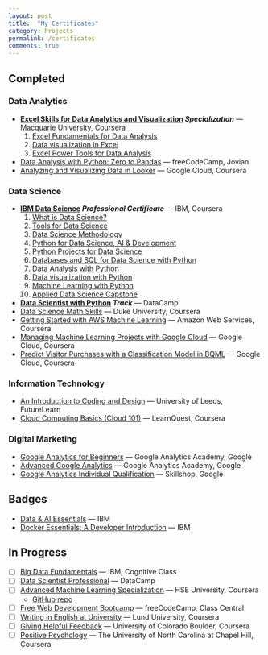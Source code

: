 ```yaml
---
layout: post
title:  "My Certificates"
category: Projects
permalink: /certificates
comments: true
---
```



## Completed

### Data Analytics

- __[Excel Skills for Data Analytics and Visualization](https://www.coursera.org/account/accomplishments/specialization/certificate/JPSCXZDVW59S) *Specialization*__ — Macquarie University, Coursera
  1. [Excel Fundamentals for Data Analysis](https://www.coursera.org/account/accomplishments/certificate/CF5M9KJSF6FJ)
  2. [Data visualization in Excel](https://www.coursera.org/account/accomplishments/certificate/28PBSELX82RL)
  3. [Excel Power Tools for Data Analysis](https://www.coursera.org/account/accomplishments/certificate/J757E7VERRH4)
- [Data Analysis with Python: Zero to Pandas](https://jovian.ai/certificate/MFQTENRUGY) — freeCodeCamp, Jovian
- [Analyzing and Visualizing Data in Looker](https://www.coursera.org/account/accomplishments/certificate/C2VY26Y6UY3J) — Google Cloud, Coursera

### Data Science

- __[IBM Data Science](https://www.coursera.org/account/accomplishments/specialization/certificate/A4USAAU3W4M6) *Professional Certificate*__ — IBM, Coursera
  1. [What is Data Science?](https://www.coursera.org/account/accomplishments/certificate/3G3M8ED75LKK)
  2. [Tools for Data Science](https://www.coursera.org/account/accomplishments/certificate/6SPBFNDNX5Q4)
  3. [Data Science Methodology](https://www.coursera.org/account/accomplishments/certificate/HXR3TWUWULNJ)
  4. [Python for Data Science, AI & Development](https://www.coursera.org/account/accomplishments/certificate/ASKQQ9K48MMQ)
  5. [Python Projects for Data Science](https://www.coursera.org/account/accomplishments/certificate/QYMFS8VVT59J)
  6. [Databases and SQL for Data Science with Python](https://www.coursera.org/account/accomplishments/certificate/EN59SS23PHF5)
  7. [Data Analysis with Python](https://www.coursera.org/account/accomplishments/certificate/CNNNBGZUR8DN)
  8. [Data visualization with Python](https://www.coursera.org/account/accomplishments/certificate/D52PZF67SKXN)
  9. [Machine Learning with Python](https://www.coursera.org/account/accomplishments/certificate/2MYKDQ4Y24MW)
  10. [Applied Data Science Capstone](https://www.coursera.org/account/accomplishments/certificate/P57ULF9LQYV4)
- __[Data Scientist with Python](https://www.datacamp.com/statement-of-accomplishment/track/4849489253970474936ad81a1fe5bbaa626926ef) *Track*__ — DataCamp
- [Data Science Math Skills](https://www.coursera.org/account/accomplishments/certificate/MDKPBC3CG8GS) — Duke University, Coursera
- [Getting Started with AWS Machine Learning](https://www.coursera.org/account/accomplishments/certificate/MV62WRYU8634) — Amazon Web Services, Coursera
- [Managing Machine Learning Projects with Google Cloud](https://www.coursera.org/account/accomplishments/certificate/PUU9APXTERHG) — Google Cloud, Coursera
- [Predict Visitor Purchases with a Classification Model in BQML](https://www.coursera.org/account/accomplishments/certificate/PD5V4ZREXBT9) — Google Cloud, Coursera

### Information Technology

- [An Introduction to Coding and Design](https://www.futurelearn.com/awards/bvzokv5) — University of Leeds, FutureLearn
- [Cloud Computing Basics (Cloud 101)](https://www.coursera.org/account/accomplishments/certificate/2HDS7YPSGLNQ) — LearnQuest, Coursera

### Digital Marketing

- [Google Analytics for Beginners](https://analytics.google.com/analytics/academy/certificate/K287ueqBS5elY08OFJHiZg) — Google Analytics Academy, Google
- [Advanced Google Analytics](https://analytics.google.com/analytics/academy/certificate/zfOtNeuTQma-STKtlFAibA) — Google Analytics Academy, Google
- [Google Analytics Individual Qualification](https://skillshop.exceedlms.com/student/award/mG7sSmMNLz2HQQWcER8CdJAb) — Skillshop, Google

## Badges

- [Data & AI Essentials](https://www.credly.com/badges/1529862c-0471-48f9-8d87-2753a544e2db) — IBM
- [Docker Essentials: A Developer Introduction](https://www.credly.com/badges/c64531c8-f7b9-425c-8721-1ef66151e51a) — IBM

## In Progress

- [ ] [Big Data Fundamentals](https://cognitiveclass.ai/learn/big-data) — IBM, Cognitive Class
- [ ] [Data Scientist Professional](https://app.datacamp.com/certification) — DataCamp
- [ ] [Advanced Machine Learning Specialization](https://www.coursera.org/specializations/aml) — HSE University, Coursera
  - [GitHub repo](https://github.com/qiaohuang/Advanced-Machine-Learning)
- [ ] [Free Web Development Bootcamp](https://www.classcentral.com/study-group/webdev-bootcamp-fall-2021) — freeCodeCamp, Class Central
- [ ] [Writing in English at University](https://www.coursera.org/learn/writing-english-university) — Lund University, Coursera
- [ ] [Giving Helpful Feedback](https://www.coursera.org/learn/feedback) — University of Colorado Boulder, Coursera
- [ ] [Positive Psychology](https://www.coursera.org/learn/positive-psychology) — The University of North Carolina at Chapel Hill, Coursera
